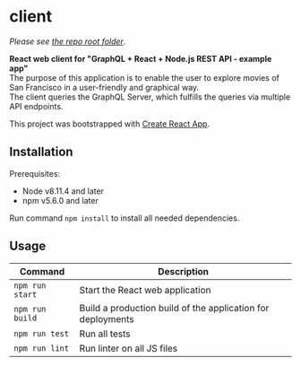 # client
*Please see [the repo root folder](https://github.com/jesperlndk/graphql-react-nodejs-demo-app)*.

**React web client for "GraphQL + React + Node.js REST API - example app"**  
The purpose of this application is to enable the user to explore movies of San Francisco in a user-friendly and graphical way.  
The client queries the GraphQL Server, which fulfills the queries via multiple API endpoints.

This project was bootstrapped with [Create React App](docs/create-react-app.md).

## Installation

Prerequisites:

* Node v8.11.4 and later
* npm v5.6.0 and later

Run command `npm install` to install all needed dependencies.

## Usage

| Command | Description |
|-----|-----|
| `npm run start` | Start the React web application |
| `npm run build` | Build a production build of the application for deployments |
| `npm run test` | Run all tests |
| `npm run lint` | Run linter on all JS files |
